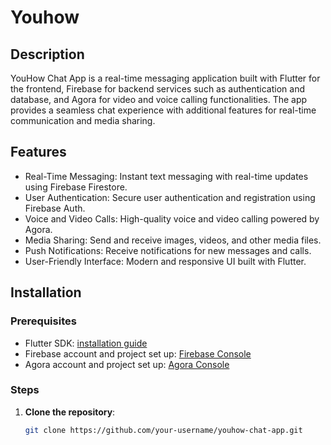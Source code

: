 # Youhow

## Description
YouHow Chat App is a real-time messaging application built with Flutter for the frontend, Firebase for backend services such as authentication and database, and Agora for video and voice calling functionalities. The app provides a seamless chat experience with additional features for real-time communication and media sharing.

## Features
- Real-Time Messaging: Instant text messaging with real-time updates using Firebase Firestore.
- User Authentication: Secure user authentication and registration using Firebase Auth.
- Voice and Video Calls: High-quality voice and video calling powered by Agora.
- Media Sharing: Send and receive images, videos, and other media files.
- Push Notifications: Receive notifications for new messages and calls.
- User-Friendly Interface: Modern and responsive UI built with Flutter.

## Installation

### Prerequisites

- Flutter SDK: [installation guide](https://flutter.dev/docs/get-started/install)
- Firebase account and project set up: [Firebase Console](https://console.firebase.google.com/)
- Agora account and project set up: [Agora Console](https://console.agora.io/)

### Steps

1. **Clone the repository**:
   ```bash
   git clone https://github.com/your-username/youhow-chat-app.git

